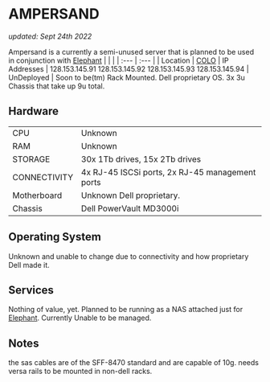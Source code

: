 # AMPERSAND

_updated: Sept 24th 2022_ 

Ampersand is a currently a semi-unused server that is planned to be used in conjunction with [Elephant](./elephant.md)
| | |
| :--- | :--- |
| Location | [COLO](../racks.md#colo)
| IP Addresses | 128.153.145.91
                 128.153.145.92
                 128.153.145.93
                 128.153.145.94
| UnDeployed | Soon to be(tm) Rack Mounted. Dell proprietary OS. 3x 3u Chassis that take up 9u total.

## Hardware

| | |
| :--- | :--- |
| CPU | Unknown 
| RAM | Unknown
| STORAGE | 30x 1Tb drives, 15x 2Tb drives 
| CONNECTIVITY | 4x RJ-45 ISCSi ports, 2x RJ-45 management ports
| Motherboard | Unknown Dell proprietary.
| Chassis | Dell PowerVault MD3000i

## Operating System

Unknown and unable to change due to connectivity and how proprietary Dell made it.

## Services

Nothing of value, yet. Planned to be running as a NAS attached just for [Elephant](./elephant.md). Currently Unable to be managed.

## Notes

the sas cables are of the SFF-8470 standard and are capable of 10g. needs versa rails to be mounted in non-dell racks.
